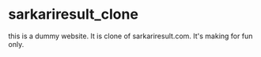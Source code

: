# sarkariresult_clone
this is a dummy website. It is clone of sarkariresult.com. It's making for fun only.
